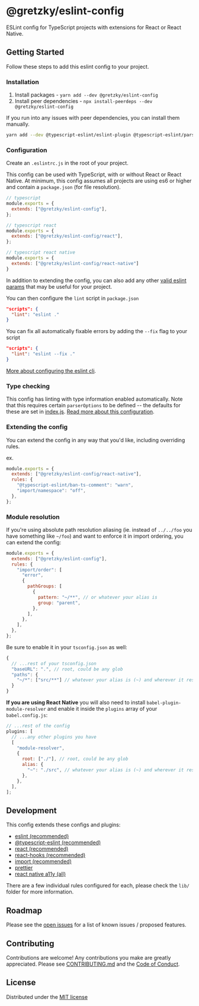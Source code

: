 # @gretzky/eslint-config

ESLint config for TypeScript projects with extensions for React or React Native.

## Getting Started

Follow these steps to add this eslint config to your project.

### Installation

1. Install packages - `yarn add --dev @gretzky/eslint-config`
2. Install peer dependencies - `npx install-peerdeps --dev @gretzky/eslint-config`

If you run into any issues with peer dependencies, you can install them manually.

```bash
yarn add --dev @typescript-eslint/eslint-plugin @typescript-eslint/parser babel-plugin-module-resolver eslint eslint-config-prettier eslint-import-resolver-babel-module eslint-import-resolver-typescript eslint-plugin-import eslint-plugin-react eslint-plugin-react-hooks eslint-plugin-react-native-a11y prettier
```

### Configuration

Create an `.eslintrc.js` in the root of your project.

This config can be used with TypeScript, with or without React or React Native. At minimum, this config assumes all projects are using es6 or higher and contain a `package.json` (for file resolution).

```js
// typescript
module.exports = {
  extends: ["@gretzky/eslint-config"],
};

// typescript react
module.exports = {
  extends: ["@gretzky/eslint-config/react"],
};

// typescript react native
module.exports = {
  extends: ["@gretzky/eslint-config/react-native"]
}
```

In addition to extending the config, you can also add any other [valid eslint params](https://eslint.org/docs/user-guide/configuring) that may be useful for your project.

You can then configure the `lint` script in `package.json`

```json
"scripts": {
  "lint": "eslint ."
}
```

You can fix all automatically fixable errors by adding the `--fix` flag to your script

```json
"scripts": {
  "lint": "eslint --fix ."
}
```

[More about configuring the eslint cli](https://eslint.org/docs/user-guide/command-line-interface).

### Type checking

This config has linting with type information enabled automatically. Note that this requires certain `parserOptions` to be defined -- the defaults for these are set in [index.js](./index.js). [Read more about this configuration](https://github.com/typescript-eslint/typescript-eslint/blob/master/docs/getting-started/linting/TYPED_LINTING.md).

### Extending the config

You can extend the config in any way that you'd like, including overriding rules.

ex.

```js
module.exports = {
  extends: ["@gretzky/eslint-config/react-native"],
  rules: {
    "@typescript-eslint/ban-ts-comment": "warn",
    "import/namespace": "off",
  },
};
```

### Module resolution

If you're using absolute path resolution aliasing (ie. instead of `../../foo` you have something like `~/foo`) and want to enforce it in import ordering, you can extend the config:

```js
module.exports = {
  extends: ["@gretzky/eslint-config"],
  rules: {
    "import/order": [
      "error",
      {
        pathGroups: [
          {
            pattern: "~/**", // or whatever your alias is
            group: "parent",
          },
        ],
      },
    ],
  },
};
```

Be sure to enable it in your `tsconfig.json` as well:

```js
{
  // ...rest of your tsconfig.json
  "baseURL": ".", // root, could be any glob
  "paths": {
    "~/*": ["src/**"] // whatever your alias is (~) and wherever it resolves to (src)
  }
}
```

**If you are using React Native** you will also need to install `babel-plugin-module-resolver` and enable it inside the `plugins` array of your `babel.config.js`:

```js
// ...rest of the config
plugins: [
  // ...any other plugins you have
  [
    "module-resolver",
    {
      root: ["./"], // root, could be any glob
      alias: {
        "~": "./src", // whatever your alias is (~) and wherever it resolves to (src)
      },
    },
  ],
];
```

## Development

This config extends these configs and plugins:

- [eslint (recommended)](https://eslint.org/docs/rules/)
- [@typescript-eslint (recommended)](https://github.com/typescript-eslint/typescript-eslint/tree/master/packages/eslint-plugin#supported-rules)
- [react (recommended)](https://github.com/yannickcr/eslint-plugin-react)
- [react-hooks (recommended)](https://github.com/facebook/react/tree/master/packages/eslint-plugin-react-hooks)
- [import (recommended)](https://github.com/benmosher/eslint-plugin-import)
- [prettier](https://github.com/prettier/eslint-config-prettier)
- [react native a11y (all)](https://github.com/FormidableLabs/eslint-plugin-react-native-a11y)

There are a few individual rules configured for each, please check the `lib/` folder for more information.

## Roadmap

Please see the [open issues](https://github.com/gretzky/eslint-config/issues) for a list of known issues / proposed features.

## Contributing

Contributions are welcome! Any contributions you make are greatly appreciated. Please see [CONTRIBUTING.md](https://github.com/gretzky/eslint-config/blob/master/CONTRIBUTING.md) and the [Code of Conduct](https://github.com/gretzky/eslint-config/blob/master/CODE_OF_CONDUCT.md).

## License

Distributed under the [MIT license](https://github.com/gretzky/eslint-config/blob/master/LICENSE)
